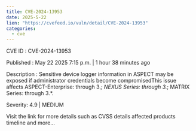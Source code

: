 ```yaml
---
title: CVE-2024-13953
date: 2025-5-22
lien: "https://cvefeed.io/vuln/detail/CVE-2024-13953"
categories:
  - cve
---
```


CVE ID : CVE-2024-13953

Published :  May 22
2025
7:15 p.m. | 1 hour
38 minutes ago

Description : Sensitive device logger information in ASPECT may be exposed if administrator credentials become compromisedThis issue affects ASPECT-Enterprise: through 3.*; NEXUS Series: through 3.*; MATRIX Series: through 3.*.

Severity: 4.9 | MEDIUM

Visit the link for more details
such as CVSS details
affected products
timeline
and more...
